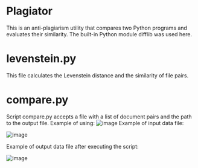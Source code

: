# Plagiator
This is an anti-plagiarism utility that compares two Python programs and evaluates their similarity.
The built-in Python module difflib was used here.
# levenstein.py
This file calculates the Levenstein distance and the similarity of file pairs.
# compare.py
Script compare.py accepts a file with a list of document pairs and the path to the output file.
Example of using:
![image](https://user-images.githubusercontent.com/109806728/211191822-fd821b9c-71bf-4c0d-b520-025525d83b46.png)
Example of input data file:

![image](https://user-images.githubusercontent.com/109806728/211192189-b09803c7-729d-4d6d-b8ba-b5e8ce245062.png)

Example of output data file after executing the script:

![image](https://user-images.githubusercontent.com/109806728/211192211-fdf52b98-8ef5-4577-b5bd-4bce5c3194fc.png)

